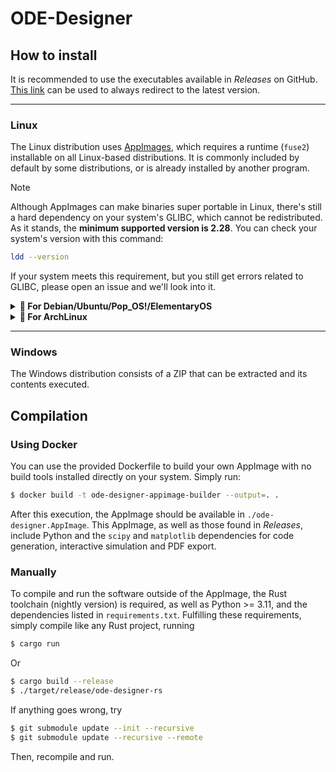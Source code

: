 # ODE-Designer

## How to install

It is recommended to use the executables available in *Releases* on GitHub. [This link](https://github.com/ufsj-dcomp/ode-designer-rs/releases/latest) can be used to always redirect to the latest version.

***

### Linux

The Linux distribution uses [AppImages](https://appimage.org/), which requires a runtime (`fuse2`) installable on all Linux-based distributions. It is commonly included by default by some distributions, or is already installed by another program.

> [!NOTE]
> Although AppImages can make binaries super portable in Linux, there's still a
> hard dependency on your system's GLIBC, which cannot be redistributed. As it
> stands, the **minimum supported version is 2.28**. You can check your system's
> version with this command:
> ```sh
> ldd --version
> ```
>
> If your system meets this requirement, but you still get errors related to
> GLIBC, please open an issue and we'll look into it.

<details>
<summary><b>🐧 For Debian/Ubuntu/Pop_OS!/ElementaryOS</b></summary>

```sh
$ sudo apt install libfuse2
```

</details>

<details>
<summary><b>🐧 For ArchLinux</b></summary>

```sh
$ sudo pacman -S fuse2
```

</details>

***

### Windows

The Windows distribution consists of a ZIP that can be extracted and its contents executed.

## Compilation

### Using Docker

You can use the provided Dockerfile to build your own AppImage with no build tools installed directly on your system. Simply run:

```sh
$ docker build -t ode-designer-appimage-builder --output=. .
```

After this execution, the AppImage should be available in `./ode-designer.AppImage`. This AppImage, as well as those found in *Releases*, include Python and the `scipy` and `matplotlib` dependencies for code generation, interactive simulation and PDF export.

### Manually

To compile and run the software outside of the AppImage, the Rust toolchain (nightly version) is required, as well as Python >= 3.11, and the dependencies listed in `requirements.txt`. Fulfilling these requirements, simply compile like any Rust project, running

```sh
$ cargo run
```

Or

```sh
$ cargo build --release
$ ./target/release/ode-designer-rs
```

If anything goes wrong, try

```sh
$ git submodule update --init --recursive
$ git submodule update --recursive --remote
```

Then, recompile and run.